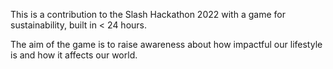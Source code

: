 This is a contribution to the Slash Hackathon 2022 with a game for sustainability, built in < 24 hours.

The aim of the game is to raise awareness about how impactful our lifestyle is and how it affects our world.


